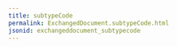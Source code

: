 ```yaml
---
title: subtypeCode
permalink: ExchangedDocument.subtypeCode.html
jsonid: exchangeddocument_subtypecode
---
```

